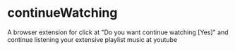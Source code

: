 # continueWatching
A browser extension for click at "Do you want continue watching [Yes]" and continue listening your extensive playlist music at youtube
